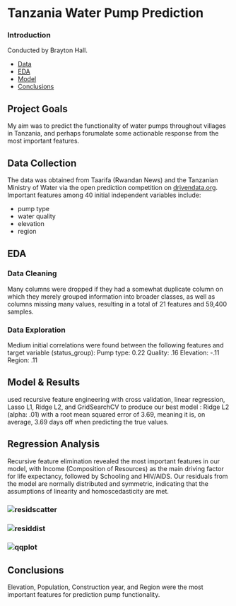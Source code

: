 
# Tanzania Water Pump Prediction

### Introduction
Conducted by Brayton Hall.

- [Data](#data)
- [EDA](#eda)
- [Model](#model)
- [Conclusions](#concl)

## Project Goals
My aim was to predict the functionality of water pumps throughout villages in Tanzania, and perhaps forumalate some actionable response from the most important features. 

## Data Collection <a name='data'></a>
The data was obtained from Taarifa (Rwandan News) and the Tanzanian Ministry of Water via the open prediction competition on [drivendata.org](https://www.drivendata.org/competitions/7/pump-it-up-data-mining-the-water-table/). Important features among 40 initial independent variables include:
- pump type
- water quality
- elevation
- region

## EDA <a name='eda'></a>


### Data Cleaning
Many columns were dropped if they had a somewhat duplicate column on which they merely grouped information into broader classes, as well as columns missing many values, resulting in a total of 21 features and 59,400 samples.

### Data Exploration
Medium initial correlations were found between the following features and target variable (status_group): 
Pump type: 0.22
Quality: .16
Elevation: -.11
Region: .11

## Model & Results <a name='model'></a>
used recursive feature engineering with cross validation, linear regression, Lasso L1, Ridge L2, and GridSearchCV to produce our best model : Ridge L2 (alpha: .01) with a root mean squared error of 3.69, meaning it is, on average, 3.69 days off when predicting the true values. 

## Regression Analysis
Recursive feature elimination revealed the most important features in our model, with Income (Composition of Resources) as the main driving factor for life expectancy, followed by Schooling and HIV/AIDS. Our residuals from the model are normally distributed and symmetric, indicating that the assumptions of linearity and homoscedasticity are met. 
### ![residscatter](residualscatter.png)
### ![residdist](residualdist.png)
### ![qqplot](residqq.png)

## Conclusions <a name='concl'></a>
Elevation, Population, Construction year, and Region were the most important features for prediction pump functionality.  



